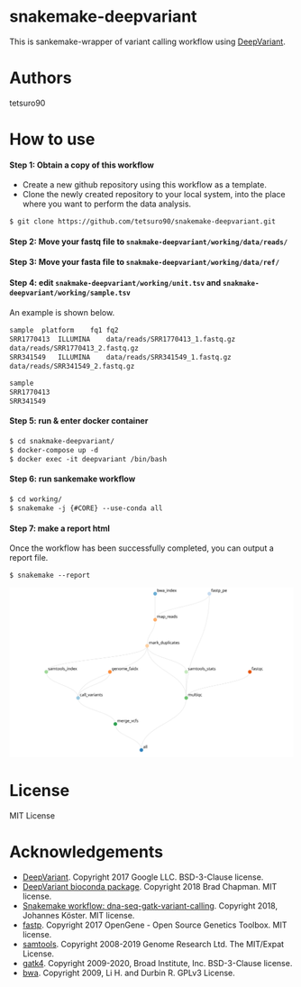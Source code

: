 # snakemake-deepvariant
This is sankemake-wrapper of variant calling workflow using [DeepVariant](https://github.com/google/deepvariant).  

# Authors
tetsuro90

# How to use

#### Step 1: Obtain a copy of this workflow
* Create a new github repository using this workflow as a template.
* Clone the newly created repository to your local system, into the place where you want to perform the data analysis.

```
$ git clone https://github.com/tetsuro90/snakemake-deepvariant.git
```

#### Step 2: Move your fastq file to `snakmake-deepvariant/working/data/reads/`

#### Step 3: Move your fasta file to `snakmake-deepvariant/working/data/ref/`

#### Step 4: edit `snakmake-deepvariant/working/unit.tsv` and `snakmake-deepvariant/working/sample.tsv`
An example is shown below.  
```
sample	platform	fq1	fq2
SRR1770413	ILLUMINA	data/reads/SRR1770413_1.fastq.gz	data/reads/SRR1770413_2.fastq.gz
SRR341549	ILLUMINA	data/reads/SRR341549_1.fastq.gz	data/reads/SRR341549_2.fastq.gz
```

```
sample
SRR1770413
SRR341549
```

#### Step 5: run & enter docker container
```
$ cd snakmake-deepvariant/
$ docker-compose up -d
$ docker exec -it deepvariant /bin/bash
```

#### Step 6: run sankemake workflow
```
$ cd working/
$ snakemake -j {#CORE} --use-conda all
```

#### Step 7: make a report html
Once the workflow has been successfully completed, you can output a report file.
```
$ snakemake --report
```
<p><img src="visualization.svg" /></p> 

# License
MIT License

# Acknowledgements
* [DeepVariant](https://github.com/google/deepvariant). Copyright 2017 Google LLC. BSD-3-Clause license.
* [DeepVariant bioconda package](https://github.com/bioconda/bioconda-recipes/tree/master/recipes/deepvariant). Copyright 2018 Brad Chapman. MIT license.
* [Snakemake workflow: dna-seq-gatk-variant-calling](https://github.com/snakemake-workflows/dna-seq-gatk-variant-calling). Copyright 2018, Johannes Köster. MIT license.
* [fastp](https://github.com/OpenGene/fastp). Copyright 2017 OpenGene - Open Source Genetics Toolbox. MIT license.
* [samtools](https://github.com/samtools/samtools). Copyright 2008-2019 Genome Research Ltd. The MIT/Expat License.
* [gatk4](https://github.com/broadinstitute/gatk). Copyright 2009-2020, Broad Institute, Inc. BSD-3-Clause license.
* [bwa](https://github.com/lh3/bwa). Copyright 2009, Li H. and Durbin R. GPLv3 License.
 
